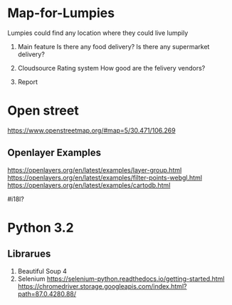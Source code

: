 # Map-for-Lumpies
Lumpies could find any location where they could live lumpily

1. Main feature
Is there any food delivery?
Is there any supermarket delivery?

2. Cloudsource Rating system
How good are the felivery vendors?

3. Report


# Open street 
https://www.openstreetmap.org/#map=5/30.471/106.269
## Openlayer Examples
https://openlayers.org/en/latest/examples/layer-group.html
https://openlayers.org/en/latest/examples/filter-points-webgl.html
https://openlayers.org/en/latest/examples/cartodb.html


#i18l?


# Python 3.2
## Librarues
1. Beautiful Soup 4
2. Selenium
https://selenium-python.readthedocs.io/getting-started.html
https://chromedriver.storage.googleapis.com/index.html?path=87.0.4280.88/